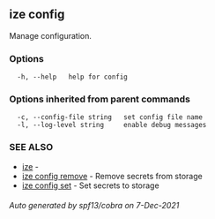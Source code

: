 ## ize config

Manage configuration.

### Options

```
  -h, --help   help for config
```

### Options inherited from parent commands

```
  -c, --config-file string   set config file name
  -l, --log-level string     enable debug messages
```

### SEE ALSO

* [ize](ize.md)	 - 
* [ize config remove](ize_config_remove.md)	 - Remove secrets from storage
* [ize config set](ize_config_set.md)	 - Set secrets to storage

###### Auto generated by spf13/cobra on 7-Dec-2021
